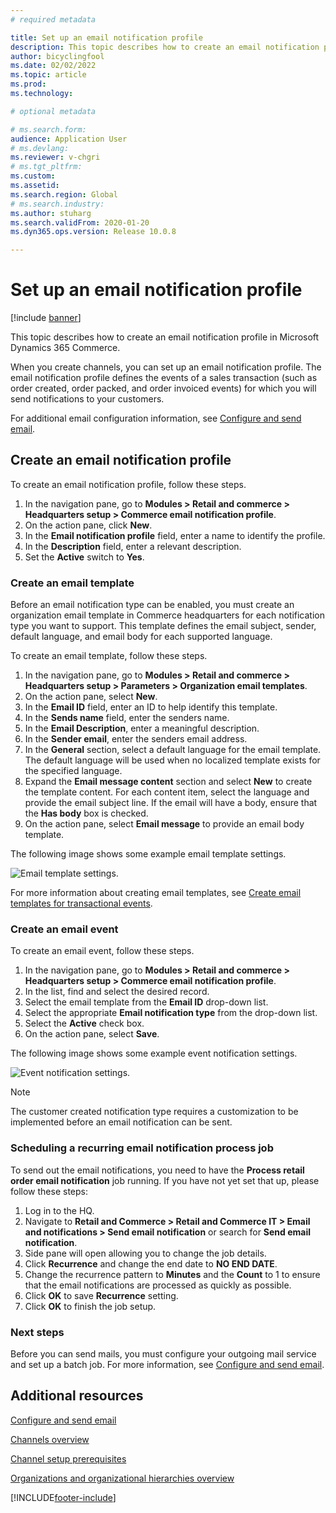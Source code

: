 ```yaml
---
# required metadata

title: Set up an email notification profile
description: This topic describes how to create an email notification profile in Microsoft Dynamics 365 Commerce.
author: bicyclingfool
ms.date: 02/02/2022
ms.topic: article
ms.prod: 
ms.technology: 

# optional metadata

# ms.search.form: 
audience: Application User
# ms.devlang: 
ms.reviewer: v-chgri
# ms.tgt_pltfrm: 
ms.custom: 
ms.assetid: 
ms.search.region: Global
# ms.search.industry: 
ms.author: stuharg
ms.search.validFrom: 2020-01-20
ms.dyn365.ops.version: Release 10.0.8

---
```

# Set up an email notification profile

[!include [banner](includes/banner.md)]

This topic describes how to create an email notification profile in Microsoft Dynamics 365 Commerce.

When you create channels, you can set up an email notification profile. The email notification profile defines the events of a sales transaction (such as order created, order packed, and order invoiced events) for which you will send notifications to your customers. 

For additional email configuration information, see [Configure and send email](../fin-ops-core/fin-ops/organization-administration/configure-email.md?toc=/dynamics365/commerce/toc.json).

## Create an email notification profile

To create an email notification profile, follow these steps.

1. In the navigation pane, go to **Modules \> Retail and commerce \> Headquarters setup \> Commerce email notification profile**.
1. On the action pane, click **New**.
1. In the **Email notification profile** field, enter a name to identify the profile.
1. In the **Description** field, enter a relevant description.
1. Set the **Active** switch to **Yes**.

### Create an email template

Before an email notification type can be enabled, you must create an organization email template in Commerce headquarters for each notification type you want to support. This template defines the email subject, sender, default language, and email body for each supported language.

To create an email template, follow these steps.

1. In the navigation pane, go to **Modules \> Retail and commerce \> Headquarters setup \> Parameters \> Organization email templates**.
1. On the action pane, select **New**.
1. In the **Email ID** field, enter an ID to help identify this template.
1. In the **Sends name** field, enter the senders name.
1. In the **Email Description**, enter a meaningful description.
1. In the **Sender email**, enter the senders email address.
1. In the **General** section, select a default language for the email template. The default language will be used when no localized template exists for the specified language.
1. Expand the **Email message content** section and select **New** to create the template content. For each content item, select the language and provide the email subject line. If the email will have a body, ensure that the **Has body** box is checked.
1. On the action pane, select **Email message** to provide an email body template.

The following image shows some example email template settings.

![Email template settings.](media/email-template.png)

For more information about creating email templates, see [Create email templates for transactional events](email-templates-transactions.md). 

### Create an email event

To create an email event, follow these steps.

1. In the navigation pane, go to **Modules \> Retail and commerce \> Headquarters setup \> Commerce email notification profile**.
1. In the list, find and select the desired record. 
1. Select the email template from the **Email ID** drop-down list.
1. Select the appropriate **Email notification type** from the drop-down list.
1. Select the **Active** check box.
1. On the action pane, select **Save**.

The following image shows some example event notification settings.

![Event notification settings.](media/email-notification-profile.png)

> [!NOTE]
> The customer created notification type requires a customization to be implemented before an email notification can be sent.

### Scheduling a recurring email notification process job

To send out the email notifications, you need to have the **Process retail order email notification** job running. If you have not yet set that up, please follow these steps:

1. Log in to the HQ.
1. Navigate to **Retail and Commerce > Retail and Commerce IT > Email and notifications > Send email notification** or search for **Send email notification**.
1. Side pane will open allowing you to change the job details.
1. Click **Recurrence** and change the end date to **NO END DATE**.
1. Change the recurrence pattern to **Minutes** and the **Count** to 1 to ensure that the email notifications are processed as quickly as possible.
1. Click **OK** to save **Recurrence** setting.
1. Click **OK** to finish the job setup.

### Next steps

Before you can send mails, you must configure your outgoing mail service and set up a batch job. For more information, see [Configure and send email](../fin-ops-core/fin-ops/organization-administration/configure-email.md?toc=/dynamics365/commerce/toc.json).

## Additional resources

[Configure and send email](../fin-ops-core/fin-ops/organization-administration/configure-email.md?toc=/dynamics365/commerce/toc.json)

[Channels overview](channels-overview.md)

[Channel setup prerequisites](channels-prerequisites.md)

[Organizations and organizational hierarchies overview](../fin-ops-core/fin-ops/organization-administration/organizations-organizational-hierarchies.md?toc=/dynamics365/commerce/toc.json)


[!INCLUDE[footer-include](../includes/footer-banner.md)]

